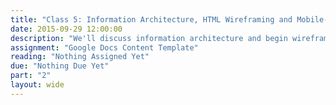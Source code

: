 ```yaml
---
title: "Class 5: Information Architecture, HTML Wireframing and Mobile-First Design"
date: 2015-09-29 12:00:00
description: "We'll discuss information architecture and begin wireframing using HTML.  We'll discuss why designing mobile-first is important.  We'll also have a special guest speaker in class!"
assignment: "Google Docs Content Template"
reading: "Nothing Assigned Yet"
due: "Nothing Due Yet"
part: "2"
layout: wide
---
```


